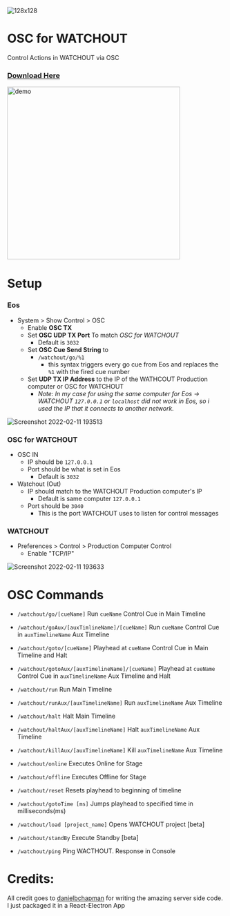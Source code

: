 ![128x128](https://user-images.githubusercontent.com/70780576/153570079-4d8bb354-9993-4eea-ab89-b1d3f2bc3f8c.png)
# OSC for WATCHOUT
Control Actions in WATCHOUT via OSC
### [Download Here](https://github.com/jshea2/OSC-for-WATCHOUT/releases)

<img src="https://user-images.githubusercontent.com/70780576/153570422-1d8da18f-948e-4256-97fa-0d840572951e.png" alt="demo" width="400"/>

# Setup

### Eos

- System > Show Control > OSC
    - Enable **OSC TX**
    - Set **OSC UDP TX Port** To match *OSC for WATCHOUT*
        - Default is `3032`
    - Set **OSC Cue Send String** to 
        - `/watchout/go/%1`
          - this syntax triggers every go cue from Eos and replaces the `%1` with the fired cue number
    - Set **UDP TX IP Address** to the IP of the WATHCOUT Production computer or OSC for WATCHOUT
        - *Note: In my case for using the same computer for Eos -> WATCHOUT `127.0.0.1` or `localhost` did not work in Eos, so i used the IP that it connects to another network.*


![Screenshot 2022-02-11 193513](https://user-images.githubusercontent.com/70780576/153695773-377dbc16-1ba9-440b-a713-7f341e2e1568.png)


### OSC for WATCHOUT

- OSC IN
   - IP should be `127.0.0.1`
   - Port should be what is set in Eos
      - Default is `3032`
 - Watchout (Out)
   - IP should match to the WATCHOUT Production computer's IP
        - Default is same computer `127.0.0.1`
   - Port should be `3040`
      - This is the port WATCHOUT uses to listen for control messages

### WATCHOUT

- Preferences > Control > Production Computer Control
    - Enable "TCP/IP"


![Screenshot 2022-02-11 193633](https://user-images.githubusercontent.com/70780576/153695791-cbbbc9c4-ec8a-4d2c-ac8a-2dde4b505ccf.png)


# OSC Commands

- `/watchout/go/[cueName]` Run `cueName` Control Cue in Main Timeline

- `/watchout/goAux/[auxTimlineName]/[cueName]` Run `cueName` Control Cue in `auxTimelineName` Aux Timeline

- `/watchout/goto/[cueName]`  Playhead at `cueName` Control Cue in Main Timeline and Halt

- `/watchout/gotoAux/[auxTimelineName]/[cueName]` Playhead at `cueName` Control Cue in `auxTimelineName` Aux Timeline and Halt

- `/watchout/run` Run Main Timeline

- `/watchout/runAux/[auxTimelineName]` Run `auxTimelineName` Aux Timeline

- `/watchout/halt` Halt Main Timeline

- `/watchout/haltAux/[auxTimelineName]` Halt `auxTimelineName` Aux Timeline

- `/watchout/killAux/[auxTimelineName]` Kill `auxTimelineName` Aux Timeline

- `/watchout/online` Executes Online for Stage

- `/watchout/offline` Executes Offline for Stage

- `/watchout/reset` Resets playhead to beginning of timeline

- `/watchout/gotoTime [ms]` Jumps playhead to specified time in milliseconds(ms)

- `/watchout/load [project_name]` Opens WATCHOUT project  [beta]

- `/watchout/standBy` Execute Standby   [beta]

- `/watchout/ping` Ping WACTHOUT. Response in Console


# Credits:
All credit goes to [danielbchapman](https://github.com/danielbchapman/osc-watchout) for writing the amazing server side code. I just packaged it in a React-Electron App
